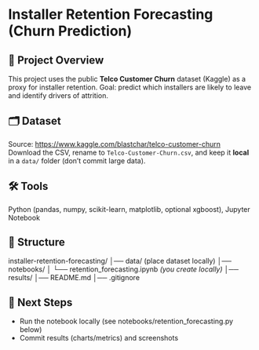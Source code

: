 # Installer Retention Forecasting (Churn Prediction)

## 📌 Project Overview
This project uses the public **Telco Customer Churn** dataset (Kaggle) as a proxy for installer retention.
Goal: predict which installers are likely to leave and identify drivers of attrition.

## 🗂 Dataset
Source: https://www.kaggle.com/blastchar/telco-customer-churn  
Download the CSV, rename to `Telco-Customer-Churn.csv`, and keep it **local** in a `data/` folder (don’t commit large data).

## 🛠️ Tools
Python (pandas, numpy, scikit-learn, matplotlib, optional xgboost), Jupyter Notebook

## 📂 Structure
installer-retention-forecasting/
│── data/ (place dataset locally)
│── notebooks/
│   └── retention_forecasting.ipynb  *(you create locally)*
│── results/
│── README.md
│── .gitignore

## 📌 Next Steps
- Run the notebook locally (see notebooks/retention_forecasting.py below)
- Commit results (charts/metrics) and screenshots
